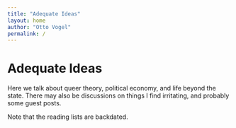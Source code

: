 ```yaml
---
title: "Adequate Ideas"
layout: home
author: "Otto Vogel"
permalink: /
---
```


# Adequate Ideas

Here we talk about queer theory, political economy, and life beyond the state. There may also be discussions on things I find irritating, and probably some guest posts. 


Note that the reading lists are backdated. 
